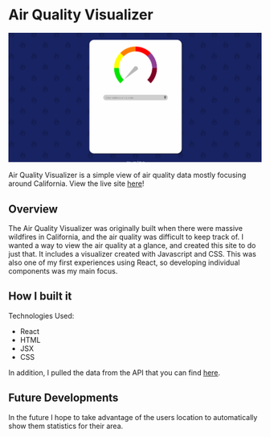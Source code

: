 # Air Quality Visualizer

![GIF](public/AirQualityVisualizer.gif)

Air Quality Visualizer is a simple view of air quality data mostly focusing around California. View the live site [here](https://pensive-brahmagupta-1d2112.netlify.app/)!

## Overview

The Air Quality Visualizer was originally built when there were massive wildfires in California, and the air quality was difficult to keep track of. I wanted a way to view the air quality at a glance, and created this site to do just that. It includes a visualizer created with Javascript and CSS. This was also one of my first experiences using React, so developing individual components was my main focus.

## How I built it

Technologies Used:

- React
- HTML
- JSX
- CSS

In addition, I pulled the data from the API that you can find [here](http://www.airnowapi.org).

## Future Developments

In the future I hope to take advantage of the users location to automatically show them statistics for their area.

